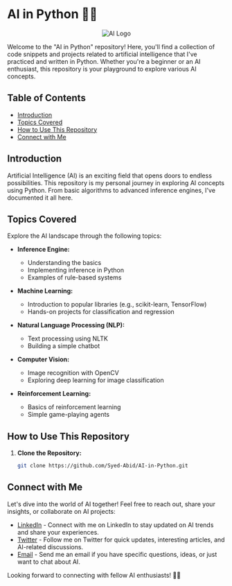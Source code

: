 # AI in Python 🤖🐍

<div align="center">
  <img src="https://t4.ftcdn.net/jpg/03/97/02/07/360_F_397020794_LXE0WLqWxcbhIf2UwXfRtLJwjw8aX5Wj.jpg" alt="AI Logo">
</div>

Welcome to the "AI in Python" repository! Here, you'll find a collection of code snippets and projects related to artificial intelligence that I've practiced and written in Python. Whether you're a beginner or an AI enthusiast, this repository is your playground to explore various AI concepts.

## Table of Contents

- [Introduction](#introduction)
- [Topics Covered](#topics-covered)
- [How to Use This Repository](#how-to-use-this-repository)
- [Connect with Me](#connect-with-me)

## Introduction

Artificial Intelligence (AI) is an exciting field that opens doors to endless possibilities. This repository is my personal journey in exploring AI concepts using Python. From basic algorithms to advanced inference engines, I've documented it all here.

## Topics Covered

Explore the AI landscape through the following topics:

- **Inference Engine:**
  - Understanding the basics
  - Implementing inference in Python
  - Examples of rule-based systems

- **Machine Learning:**
  - Introduction to popular libraries (e.g., scikit-learn, TensorFlow)
  - Hands-on projects for classification and regression

- **Natural Language Processing (NLP):**
  - Text processing using NLTK
  - Building a simple chatbot

- **Computer Vision:**
  - Image recognition with OpenCV
  - Exploring deep learning for image classification

- **Reinforcement Learning:**
  - Basics of reinforcement learning
  - Simple game-playing agents

## How to Use This Repository

1. **Clone the Repository:**
   ```bash
   git clone https://github.com/Syed-Abid/AI-in-Python.git

## Connect with Me

Let's dive into the world of AI together! Feel free to reach out, share your insights, or collaborate on AI projects:

- [LinkedIn](https://www.linkedin.com/in/syed-abid-hassan-bb569b1b8/) - Connect with me on LinkedIn to stay updated on AI trends and share your experiences.
- [Twitter](https://twitter.com/SyedAbi70523793) - Follow me on Twitter for quick updates, interesting articles, and AI-related discussions.
- [Email](mailto:youremail@example.com) - Send me an email if you have specific questions, ideas, or just want to chat about AI.

Looking forward to connecting with fellow AI enthusiasts! 🚀🤖
